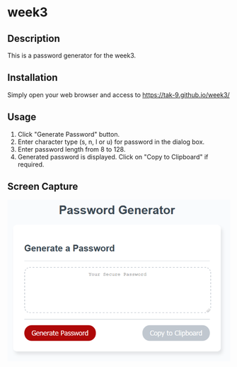# week3

## Description 

This is a password generator for the week3. 

## Installation
Simply open your web browser and access to https://tak-9.github.io/week3/


## Usage 
1. Click "Generate Password" button. 
2. Enter character type (s, n, l or u) for password in the dialog box. 
3. Enter password length from 8 to 128.  
4. Generated password is displayed. Click on "Copy to Clipboard" if required. 

## Screen Capture 
 <img src="screen_capture.png">



